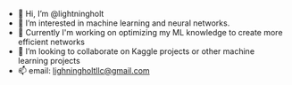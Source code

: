 - 👋 Hi, I’m @lightningholt
- 👀 I’m interested in machine learning and neural networks.
- 🌱 Currently I'm working on optimizing my ML knowledge to create more efficient networks
- 💞️ I’m looking to collaborate on Kaggle projects or other machine learning projects
- 📫 email: lighningholtllc@gmail.com

<!---
lightningholt/lightningholt is a ✨ special ✨ repository because its `README.md` (this file) appears on your GitHub profile.
You can click the Preview link to take a look at your changes.
--->
